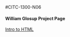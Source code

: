 #CITC-1300-N06
<h4>William Glosup Project Page</h4>
<a href="intro_to_html/index.html">Intro to HTML</a>